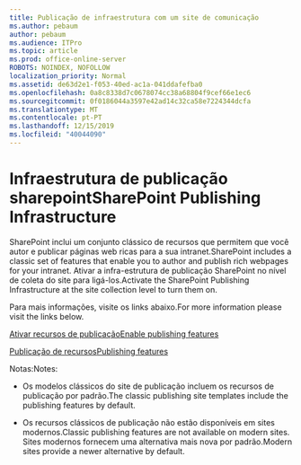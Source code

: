 ```yaml
---
title: Publicação de infraestrutura com um site de comunicação
ms.author: pebaum
author: pebaum
ms.audience: ITPro
ms.topic: article
ms.prod: office-online-server
ROBOTS: NOINDEX, NOFOLLOW
localization_priority: Normal
ms.assetid: de63d2e1-f053-40ed-ac1a-041ddafefba0
ms.openlocfilehash: 0a8c8338d7c0678074cc38a68804f9cef66e1ec6
ms.sourcegitcommit: 0f0186044a3597e42ad14c32ca58e7224344dcfa
ms.translationtype: MT
ms.contentlocale: pt-PT
ms.lasthandoff: 12/15/2019
ms.locfileid: "40044090"
---
```

# <a name="sharepoint-publishing-infrastructure"></a><span data-ttu-id="a12bd-102">Infraestrutura de publicação sharepoint</span><span class="sxs-lookup"><span data-stu-id="a12bd-102">SharePoint Publishing Infrastructure</span></span>


<span data-ttu-id="a12bd-103">SharePoint inclui um conjunto clássico de recursos que permitem que você autor e publicar páginas web ricas para a sua intranet.</span><span class="sxs-lookup"><span data-stu-id="a12bd-103">SharePoint includes a classic set of features that enable you to author and publish rich webpages for your intranet.</span></span> <span data-ttu-id="a12bd-104">Ativar a infra-estrutura de publicação SharePoint no nível de coleta do site para ligá-los.</span><span class="sxs-lookup"><span data-stu-id="a12bd-104">Activate the SharePoint Publishing Infrastructure at the site collection level to turn them on.</span></span>

<span data-ttu-id="a12bd-105">Para mais informações, visite os links abaixo.</span><span class="sxs-lookup"><span data-stu-id="a12bd-105">For more information please visit the links below.</span></span>

[<span data-ttu-id="a12bd-106">Ativar recursos de publicação</span><span class="sxs-lookup"><span data-stu-id="a12bd-106">Enable publishing features</span></span>](https://support.office.com/article/Enable-publishing-features-479677A6-8B33-4AC7-907D-071C1C7E4518)

[<span data-ttu-id="a12bd-107">Publicação de recursos</span><span class="sxs-lookup"><span data-stu-id="a12bd-107">Publishing features</span></span>](https://support.office.com/article/Features-enabled-in-a-SharePoint-Online-publishing-site-3AB3810C-3C2C-4361-9D0E-0CBE666EA0B0?wt.mc_id=O365_Portal_MMaven#__toc336865553)

<span data-ttu-id="a12bd-108">Notas:</span><span class="sxs-lookup"><span data-stu-id="a12bd-108">Notes:</span></span>

- <span data-ttu-id="a12bd-109">Os modelos clássicos do site de publicação incluem os recursos de publicação por padrão.</span><span class="sxs-lookup"><span data-stu-id="a12bd-109">The classic publishing site templates include the publishing features by default.</span></span>

- <span data-ttu-id="a12bd-110">Os recursos clássicos de publicação não estão disponíveis em sites modernos.</span><span class="sxs-lookup"><span data-stu-id="a12bd-110">Classic publishing features are not available on modern sites.</span></span> <span data-ttu-id="a12bd-111">Sites modernos fornecem uma alternativa mais nova por padrão.</span><span class="sxs-lookup"><span data-stu-id="a12bd-111">Modern sites provide a newer alternative by default.</span></span>

